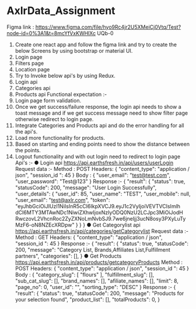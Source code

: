 # AxlrData_Assignment


Figma link :
https://www.figma.com/file/hyo9Rc4jr2U5XMeiCj0Vtq/Test?node-id=0%3A1&t=8mcYfVxKWHlXc
UQb-0
1. Create one react app and follow the figma link and try to create the below
Screens by using bootstrap or material UI.
1. Login page
2. Filters page
3. Location page
2. Try to Invoke below api's by using Redux.
1. Login api
2. Categories api
3. Products api
Functional expectation :-
1. Login page form validation.
2. Once we get success/failure response, the login api needs to show a toast message
and if we get success message need to show filter page otherwise redirect to login
page.
3. Integrate Categories and Products api and do the error handling for all the api's.
4. Load more functionality for products.
5. Based on starting and ending points need to show the distance between the points.
6. Logout functionality and with out login need to redirect to login page
Api's :-
● Login api https://api.earthsfresh.in/api/users/userLogin
Request data :-
Method : POST
Headers: {
"content_type": "application / json",
"session_id ": 45
}
Body : {
"user_email": "test@test.com",
"user_password": "Test@123"
}
Response :-
{
"result": {
"status": true,
"statusCode": 200,
"message": "User Login Successfully",
"user_details": {
"user_id": 85,
"user_name": "TEST",
"user_mobile": null,
"user_email": "test@axlr.com",
"token":
"eyJhbGciOiJIUzI1NiIsInR5cCI6IkpXVCJ9.eyJ1c2VyIjoiVEVTVCIsImlh
dCI6MTY3MTAwNDc1NiwiZXhwIjoxNzIyODQ0NzU2LCJpc3MiOiJodH
RwczovL2VhcnRoc2ZyZXNoLmNvbSJ9.7we6jneIjj3ucN8osy3PXyLuTy
MzF6-oN8NZEcXRDpw"
}
}
}
● Get Categorylist api https://api.earthsfresh.in/api/categories/getCategorylist
Request data :-
Method : GET
Headers: {
"content_type": "application / json",
"session_id ": 45
}
Response :-
{
"result": {
"status": true,
"statusCode": 200,
"message": "Category List, Brands,Affiliates List,Fulfillment
partners",
"categories": [],
}
● Get Products https://api.earthsfresh.in/api/products/getcategoryProducts
Method : POST
Headers: {
"content_type": "application / json",
"session_id ": 45
}
Body : {
"category_slug": [
"flours"
],
"fulfillment_slug": [],
"sub_cat_slug": [],
"brand_names": [],
"afiliate_names": [],
"limit": 8,
"page_no": 0,
"user_id": "",
"sorting_type": "DESC"
}
Response :-
{
"result": {
"status": true,
"statusCode": 200,
"message": "Products for your selection found",
"product_list": [],
"totalProducts": 0,
}
